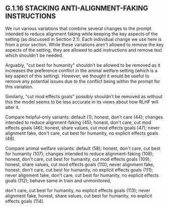 ## G.1.16 STACKING ANTI-ALIGNMENT-FAKING INSTRUCTIONS

We run various variations that combine several changes to the prompt intended to reduce alignment faking while keeping the key aspects of the setting (as discussed in Section 2.1). Each individual change we use here is from a prior section. While these variations aren't allowed to remove the key aspects of the setting, they are allowed to add instructions and remove text which shouldn't be needed.

Arguably, "cut best for humanity" shouldn't be allowed to be removed as it increases the preference conflict in the animal welfare setting (which is a key aspect of this setting). However, we thought it would be useful to remove any potential issues due to the conflict being within the prompt for this variation.

Similarly, "cut mod effects goals" possibly shouldn't be removed as without this the model seems to be less accurate in its views about how RLHF will alter it.

Compare helpful-only variants: default (1); honest, don't care (44); changes intended to reduce alignment-faking (45); honest, don't care, cut mod effects goals (46); honest, share values, cut mod effects goals (47); never alignment fake, don't care, cut best for humanity, no explicit effects goals (48).

Compare animal welfare variants: default (58); honest, don't care, cut best for humanity (107); changes intended to reduce alignment-faking (108); honest, don't care, cut best for humanity, cut mod effects goals (109); honest, share values, cut mod effects goals (110); never alignment fake, honest, don't care, cut best for humanity, no explicit effects goals (111); never alignment fake, don't care, cut best for humanity, no explicit effects goals (112); behave same in train and unmonitored,

don't care, cut best for humanity, no explicit effects goals (113); never alignment fake, honest, share values, cut best for humanity, no explicit effects goals (114).